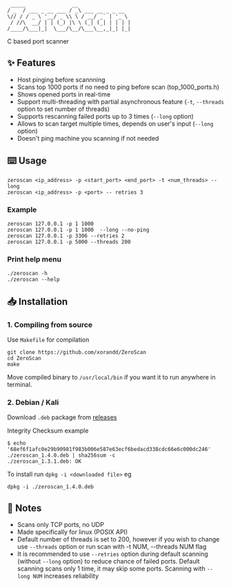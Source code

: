 ```
 _____               __                 
/ _  / ___ _ __ ___ / _\ ___ __ _ _ __  
\// / / _ \ '__/ _ \\ \ / __/ _` | '_ \ 
 / //\  __/ | | (_) |\ \ (_| (_| | | | |
/____/\___|_|  \___/\__/\___\__,_|_| |_|

```

C based port scanner

## ✨ Features
- Host pinging before scannning
- Scans top 1000 ports if no need to ping before scan (top_1000_ports.h)
- Shows opened ports in real-time
- Support multi-threading with partial asynchronous feature (`-t`, `--threads` option to set number of threads)
- Supports rescanning failed ports up to 3 times (`--long` option)
- Allows to scan target multiple times, depends on user's input (`--long` option)
- Doesn't ping machine you scanning if not needed

## ⌨️ Usage

```console
zeroscan <ip_address> -p <start_port> <end_port> -t <num_threads> --long
zeroscan <ip_address> -p <port> -- retries 3
```

### Example

```console
zeroscan 127.0.0.1 -p 1 1000
zeroscan 127.0.0.1 -p 1 1000  --long --no-ping
zeroscan 127.0.0.1 -p 3306 --retries 2
zeroscan 127.0.0.1 -p 5000 --threads 200
```

### Print help menu

```console
./zeroscan -h
./zeroscan --help
```

## 📥 Installation

### 1. Compiling from source

Use `Makefile` for compilation
```
git clone https://github.com/xorandd/ZeroScan
cd ZeroScan
make
```
Move compiled binary to `/usr/local/bin` if you want it to run anywhere in terminal. 

### 2. Debian / Kali

Download `.deb` package from  [releases](https://github.com/xorandd/ZeroScan/releases)

Integrity Checksum example

```
$ echo '68ef6f1afc0e29b90981f983b006e587e63ecf6bedacd338cdc66e6c000dc246' ./zeroscan_1.4.0.deb | sha256sum -c
./zeroscan_1.3.1.deb: OK
```

To install run `dpkg -i <downloaded file>` eg
```
dpkg -i ./zeroscan_1.4.0.deb
```

## 📝 Notes
- Scans only TCP ports, no UDP
- Made specifically for linux (POSIX API)
- Default number of threads is set to 200, however if you wish to change use `--threads` option
or run scan with -t NUM, --threads NUM flag
- It is recommended to use `--retries` option during default scanning (without `--long` option) to reduce chance of failed ports.
Default scanning scans only 1 time, it may skip some ports. Scanning with `--long NUM` increases reliability 

